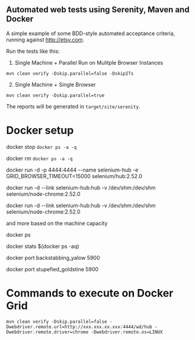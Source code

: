 ## Automated web tests using Serenity, Maven and Docker

A simple example of some BDD-style automated acceptance criteria, running against http://etsy.com.

Run the tests like this:

1. Single Machine + Parallel Run on Mulitple Browser Instances

```
mvn clean verify -Dskip.parallel=false -DskipITs 

```
2. Single Machine + Single Browser

```
mvn clean verify -Dskip.parallel=true

```

The reports will be generated in `target/site/serenity`.



# Docker setup
docker stop `docker ps -a -q`

docker rm `docker ps -a -q`

docker run -d -p 4444:4444 --name selenium-hub -e GRID_BROWSER_TIMEOUT=15000 selenium/hub:2.52.0

docker run -d --link selenium-hub:hub -v /dev/shm:/dev/shm selenium/node-chrome:2.52.0

docker run -d --link selenium-hub:hub -v /dev/shm:/dev/shm selenium/node-chrome:2.52.0

and more based on the machine capacity

docker ps

docker stats $(docker ps -aq)

docker port backstabbing_yalow 5900

docker port stupefied_goldstine 5900


# Commands to execute on Docker Grid

```
mvn clean verify -Dskip.parallel=false -Dwebdriver.remote.url=http://xxx.xxx.xx.xxx:4444/wd/hub -Dwebdriver.remote.driver=chrome -Dwebdriver.remote.os=LINUX
```

